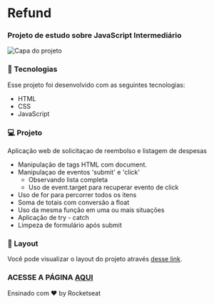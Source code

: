 # Refund
### Projeto de estudo sobre JavaScript Intermediário 

![Capa do projeto](assets/img/capa-readme.png)


### 🚀 Tecnologias

Esse projeto foi desenvolvido com as seguintes tecnologias:

- HTML
- CSS
- JavaScript


### 💻 Projeto

Aplicação web de solicitaçao de reembolso e listagem de despesas

- Manipulação de tags HTML com document.
- Manipulaçao de eventos 'submit' e 'click'
  - Observando lista completa
  - Uso de event.target para recuperar evento de click
- Uso de for para percorrer todos os itens
- Soma de totais com conversão a float
- Uso da mesma função em uma ou mais situações
- Aplicação de try - catch
- Limpeza de formulário após submit

### 🔖 Layout

Você pode visualizar o layout do projeto através [desse link](https://www.figma.com/design/jMgkbt9XZLsvbrLVfkmiBQ/Sistema-de-reembolso--Community-?node-id=0-1&p=f&t=6ZgVxOpkohwPUBHV-0). 

###  ACESSE A PÁGINA [AQUI](https://amandasgm.github.io/Projeto-de-responsividade/)


Ensinado com ♥ by Rocketseat 